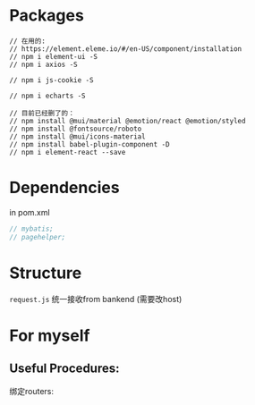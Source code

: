 # Packages

```
// 在用的:
// https://element.eleme.io/#/en-US/component/installation
// npm i element-ui -S
// npm i axios -S

// npm i js-cookie -S

// npm i echarts -S
```
```
// 目前已经删了的：
// npm install @mui/material @emotion/react @emotion/styled
// npm install @fontsource/roboto
// npm install @mui/icons-material
// npm install babel-plugin-component -D
// npm i element-react --save
```

# Dependencies
in pom.xml
```java
// mybatis;
// pagehelper;
```

# Structure

`request.js` 统一接收from bankend (需要改host)



# For myself
## Useful Procedures:
绑定routers:

